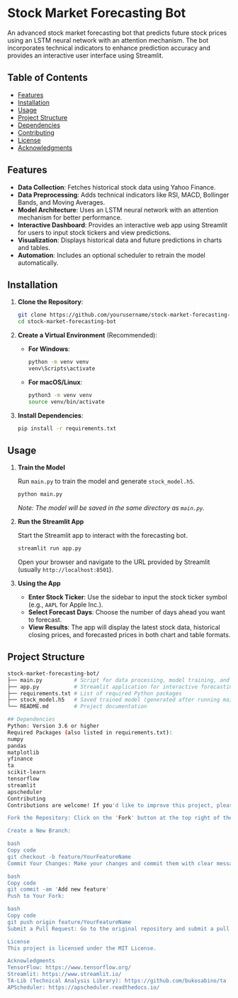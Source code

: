 # Stock Market Forecasting Bot

An advanced stock market forecasting bot that predicts future stock prices using an LSTM neural network with an attention mechanism. The bot incorporates technical indicators to enhance prediction accuracy and provides an interactive user interface using Streamlit.

## Table of Contents
- [Features](#features)
- [Installation](#installation)
- [Usage](#usage)
- [Project Structure](#project-structure)
- [Dependencies](#dependencies)
- [Contributing](#contributing)
- [License](#license)
- [Acknowledgments](#acknowledgments)

## Features
- **Data Collection**: Fetches historical stock data using Yahoo Finance.
- **Data Preprocessing**: Adds technical indicators like RSI, MACD, Bollinger Bands, and Moving Averages.
- **Model Architecture**: Uses an LSTM neural network with an attention mechanism for better performance.
- **Interactive Dashboard**: Provides an interactive web app using Streamlit for users to input stock tickers and view predictions.
- **Visualization**: Displays historical data and future predictions in charts and tables.
- **Automation**: Includes an optional scheduler to retrain the model automatically.

## Installation

1. **Clone the Repository**:
    ```bash
    git clone https://github.com/yourusername/stock-market-forecasting-bot.git
    cd stock-market-forecasting-bot
    ```

2. **Create a Virtual Environment** (Recommended):

    - **For Windows**:
        ```bash
        python -m venv venv
        venv\Scripts\activate
        ```

    - **For macOS/Linux**:
        ```bash
        python3 -m venv venv
        source venv/bin/activate
        ```

3. **Install Dependencies**:
    ```bash
    pip install -r requirements.txt
    ```

## Usage

1. **Train the Model**

    Run `main.py` to train the model and generate `stock_model.h5`.
    ```bash
    python main.py
    ```
    *Note: The model will be saved in the same directory as `main.py`.*

2. **Run the Streamlit App**

    Start the Streamlit app to interact with the forecasting bot.
    ```bash
    streamlit run app.py
    ```
    Open your browser and navigate to the URL provided by Streamlit (usually `http://localhost:8501`).

3. **Using the App**

    - **Enter Stock Ticker**: Use the sidebar to input the stock ticker symbol (e.g., `AAPL` for Apple Inc.).
    - **Select Forecast Days**: Choose the number of days ahead you want to forecast.
    - **View Results**: The app will display the latest stock data, historical closing prices, and forecasted prices in both chart and table formats.

## Project Structure
```bash
stock-market-forecasting-bot/
├── main.py          # Script for data processing, model training, and evaluation
├── app.py           # Streamlit application for interactive forecasting
├── requirements.txt # List of required Python packages
├── stock_model.h5   # Saved trained model (generated after running main.py)
└── README.md        # Project documentation

## Dependencies
Python: Version 3.6 or higher
Required Packages (also listed in requirements.txt):
numpy
pandas
matplotlib
yfinance
ta
scikit-learn
tensorflow
streamlit
apscheduler
Contributing
Contributions are welcome! If you'd like to improve this project, please follow these steps:

Fork the Repository: Click on the 'Fork' button at the top right of the repository page.

Create a New Branch:

bash
Copy code
git checkout -b feature/YourFeatureName
Commit Your Changes: Make your changes and commit them with clear messages.

bash
Copy code
git commit -am 'Add new feature'
Push to Your Fork:

bash
Copy code
git push origin feature/YourFeatureName
Submit a Pull Request: Go to the original repository and submit a pull request explaining your changes.

License
This project is licensed under the MIT License.

Acknowledgments
TensorFlow: https://www.tensorflow.org/
Streamlit: https://www.streamlit.io/
TA-Lib (Technical Analysis Library): https://github.com/bukosabino/ta
APScheduler: https://apscheduler.readthedocs.io/

